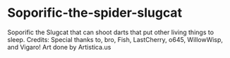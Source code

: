 # Soporific-the-spider-slugcat
Soporific the Slugcat that can shoot darts that put other living things to sleep.  Credits: Special thanks to, bro, Fish, LastCherry, o645, WillowWisp, and Vigaro! Art done by Artistica.us
